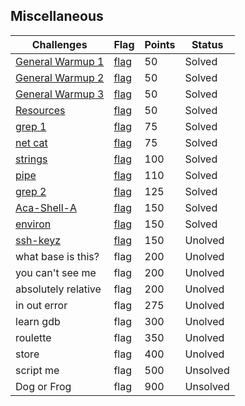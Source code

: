 ## Miscellaneous
|Challenges|Flag|Points|Status|
|-|-|-|-|
|[General Warmup 1](General%20Warmup%201/general-warmup-1.md)|[flag](General%20Warmup%201/flag.md)|50|Solved|
|[General Warmup 2](General%20Warmup%202/general-warmup-2.md)|[flag](General%20Warmup%202/flag.md)|50|Solved|
|[General Warmup 3](General%20Warmup%203/general-warmup-3.md)|[flag](General%20Warmup%203/flag.md)|50|Solved|
|[Resources](Resources/resources.md)|[flag](Resources/flag.md)|50|Solved|
|[grep 1](grep%201/grep-1.md)|[flag](grep%201/flag.md)|75|Solved|
|[net cat](net%20cat/net-cat.md)|[flag](net%20cat/flag.md)|75|Solved|
|[strings](strings/strings.md)|[flag](strings/flag.md)|100|Solved|
|[pipe](pipe/pipe.md)|[flag](pipe/flag.md)|110|Solved|
|[grep 2](grep%202/grep-2.md)|[flag](grep%202/flag.md)|125|Solved|
|[Aca-Shell-A](Aca-Shell-A/aca-shell-a.md)|[flag](Aca-Shell-A/flag.md)|150|Solved|
|[environ](environ/environ.md)|[flag](environ/flag.md)|150|Solved|
|[ssh-keyz](ssh-keyz/ssh-keyz.md)|[flag](ssh-keyz/flag.md)|150|Unolved|
|what base is this?|flag|200|Unolved|
|you can't see me|flag|200|Unolved|
|absolutely relative|flag|200|Unolved|
|in out error|flag|275|Unolved|
|learn gdb|flag|300|Unolved|
|roulette|flag|350|Unolved|
|store|flag|400|Unolved|
|script me|flag|500|Unsolved|
|Dog or Frog|flag|900|Unsolved|
